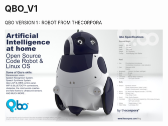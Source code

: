 # QBO_V1
QBO VERSION 1 : ROBOT FROM THECORPORA

![Alt text](PICTURES/qbo-thecorpora-3.png?raw=true "QBO")
